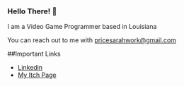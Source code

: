 ### Hello There! 👋
I am a Video Game Programmer based in Louisiana

You can reach out to me with pricesarahwork@gmail.com

##Important Links

* [Linkedin](https://www.linkedin.com/in/price-sarah/)
* [My Itch Page](https://elvenrogue.itch.io/)

<!--
Hello!

- 🔭 I’m currently working on ...
- 🌱 I’m currently learning ...
- 👯 I’m looking to collaborate on ...
- 🤔 I’m looking for help with ...
- 💬 Ask me about ...
- 📫 How to reach me: ...
- 😄 Pronouns: ...
- ⚡ Fun fact: ...
-->
